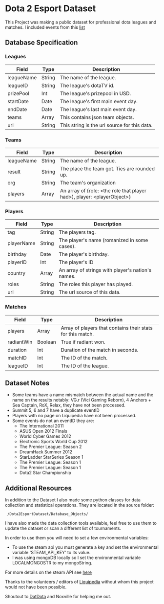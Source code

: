 # Dota 2 Esport Dataset

This Project was making a public dataset for professional dota leagues and matches.
I included events from this [list](https://liquipedia.net/dota2/Tier_1_Tournaments)

## Database Specification

### Leagues

| Field | Type | Description |
| ---------- | ------- | ------------------------ |
| leagueName | String | The name of the league. |
| leagueID | String | The league's dotaTV id. |
| prizePool | Int | The league's prizepool in USD. |
| startDate | Date | The league's first main event day. |
| endDate | Date | The league's last main event day. |
| teams | Array | This contains json team objects. |
| url | String | This string is the url source for this data. |

### Teams

| Field | Type | Description |
| ---------- | ------- | ------------------------ |
| leagueName | String | The name of the league. |
| result | String | The place the team got. Ties are rounded up.|
| org | String | The team's organization |
| players | Array | An array of {role: \<the role that player had\>), player: \<playerObject\>} |

### Players

| Field | Type | Description |
| ---------- | ------- | ------------------------ |
| tag | String | The players tag. |
| playerName | String | The player's name (romanized in some cases). |
| birthday | Date | The player's birthday. |
| playerID | Int | The player's ID |
| country | Array | An array of strings with player's nation's names. |
| roles | String | The roles this player has played. |
| url | String | The url source of this data. |

### Matches

| Field | Type | Description |
| ---------- | ------- | ------------------------ |
| players | Array | Array of players that contains their stats for this match. |
| radiantWin | Boolean | True if radiant won. |
| duration | Int | Duration of the match in seconds. |
| matchID | Int | The ID of the match. |
| leagueID | Int | The ID of the league. |

## Dataset Notes

- Some teams have a name mismatch between the actual name and the name on the results notably: VG.r (Vici Gaming Reborn), 4 Anchors + Sea Captain, RoX, Relax, they have not been processed.
- Summit 5, 6 and 7 have a duplicate eventID 
- Players with no page on Liquipedia have not been processed.
- Some events do not an eventID they are: 
  - The International 2011
  - ASUS Open 2012 Finals
  - World Cyber Games 2012
  - Electronic Sports World Cup 2012
  - The Premier League: Season 2
  - DreamHack Summer 2012
  - StarLadder StarSeries Season 1
  - The Premier League: Season 1
  - The Premier League: Season 1
  - Dota2 Star Championship

## Additional Resources

In addition to the Dataset I also made some python classes for data collection and statistical operations. They are located in the source folder:

     /Dota2EsportDataset/Database_Objects/
I have also made the data collection tools available, feel free to use them to update the dataset or scan a different list of tournaments. 

In order to use them you will need to set a few environmental variables:

- To use the steam api you must generate a key and set the environmental variable 'STEAM_API_KEY' to its value. 
- I was using mongoDB locally so I set the environmental variable LOCALMONGOSTR to my mongoString.

For more details on the steam API see [here](https://wiki.teamfortress.com/wiki/WebAPI)

Thanks to the volunteers / editors of [Liquipedia](https://liquipedia.net/dota2/Main_Page) without whom this project would not have been possible.

Shoutout to [DatDota](http://www.datdota.com/) and Noxville for helping me out.
